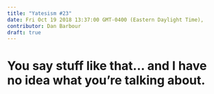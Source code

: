 ```yaml
---
title: "Yatesism #23"
date: Fri Oct 19 2018 13:37:00 GMT-0400 (Eastern Daylight Time),
contributor: Dan Barbour
draft: true
---
```

# You say stuff like that... and I have no idea what you’re talking about.

